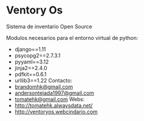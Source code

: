# Ventory Os
Sistema de inventario Open Source

Modulos necesarios para el entorno virtual de python:
+ django==1.11
+ psycopg2==2.7.3.1
+ pyyaml==3.12
+ jinja2==2.4.0
+ pdfkit==0.6.1
+ urllib3==1.22
Contacto:
+ brandomhk@gmail.com
+ andersontejada1997@gmail.com
+ tomatehk@gmail.com
Webs:
+ http://tomatehk.alwaysdata.net/
+ http://ventoryos.webcindario.com



